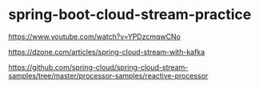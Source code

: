 # spring-boot-cloud-stream-practice


https://www.youtube.com/watch?v=YPDzcmqwCNo

https://dzone.com/articles/spring-cloud-stream-with-kafka

https://github.com/spring-cloud/spring-cloud-stream-samples/tree/master/processor-samples/reactive-processor

